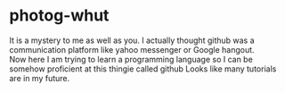 # photog-whut
It is a mystery to me as well as you.
I actually thought github was a communication platform like yahoo messenger or Google hangout.  
Now here I am trying to learn a programming language so I can be somehow proficient at this thingie called github
Looks like many tutorials are in my future.
